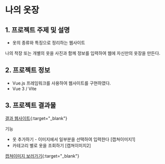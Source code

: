 # 나의 옷장

## 1. 프로젝트 주제 및 설명

- 옷의 종류와 특징으로 정리하는 웹사이트

나의 착장 또는 개별의 옷을 사진과 함께 정보를 입력하여 웹에 자신만의 옷장을 만든다.

## 2. 프로젝트 정보

- Vue.js 프레임워크를 사용하여 웹사이트를 구현하였다.
- Vue 3 / Vite

## 3. 프로젝트 결과물

[결과 웹사이트](..){:target="_blank"}

기능

- 옷 추가하기 - 이미지에서 일부분을 선택하여 입력한다 [캡쳐이미지1]
- 카테고리 별로 옷을 조회하기 [캡쳐이미지2]


[캡쳐이미지 보러가기](https://www.notion.so/804575ff4be74861832d840f242f37fe){:target="_blank"}